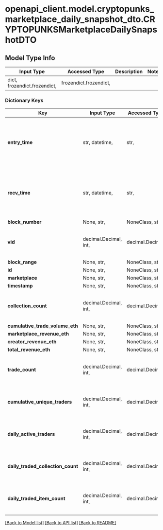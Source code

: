 # openapi_client.model.cryptopunks_marketplace_daily_snapshot_dto.CRYPTOPUNKSMarketplaceDailySnapshotDTO

## Model Type Info
Input Type | Accessed Type | Description | Notes
------------ | ------------- | ------------- | -------------
dict, frozendict.frozendict,  | frozendict.frozendict,  |  | 

### Dictionary Keys
Key | Input Type | Accessed Type | Description | Notes
------------ | ------------- | ------------- | ------------- | -------------
**entry_time** | str, datetime,  | str,  |  | [optional] value must conform to RFC-3339 date-time
**recv_time** | str, datetime,  | str,  |  | [optional] value must conform to RFC-3339 date-time
**block_number** | None, str,  | NoneClass, str,  |  | [optional] 
**vid** | decimal.Decimal, int,  | decimal.Decimal,  |  | [optional] value must be a 64 bit integer
**block_range** | None, str,  | NoneClass, str,  |  | [optional] 
**id** | None, str,  | NoneClass, str,  |  | [optional] 
**marketplace** | None, str,  | NoneClass, str,  |  | [optional] 
**timestamp** | None, str,  | NoneClass, str,  |  | [optional] 
**collection_count** | decimal.Decimal, int,  | decimal.Decimal,  |  | [optional] value must be a 32 bit integer
**cumulative_trade_volume_eth** | None, str,  | NoneClass, str,  |  | [optional] 
**marketplace_revenue_eth** | None, str,  | NoneClass, str,  |  | [optional] 
**creator_revenue_eth** | None, str,  | NoneClass, str,  |  | [optional] 
**total_revenue_eth** | None, str,  | NoneClass, str,  |  | [optional] 
**trade_count** | decimal.Decimal, int,  | decimal.Decimal,  |  | [optional] value must be a 32 bit integer
**cumulative_unique_traders** | decimal.Decimal, int,  | decimal.Decimal,  |  | [optional] value must be a 32 bit integer
**daily_active_traders** | decimal.Decimal, int,  | decimal.Decimal,  |  | [optional] value must be a 32 bit integer
**daily_traded_collection_count** | decimal.Decimal, int,  | decimal.Decimal,  |  | [optional] value must be a 32 bit integer
**daily_traded_item_count** | decimal.Decimal, int,  | decimal.Decimal,  |  | [optional] value must be a 32 bit integer

[[Back to Model list]](../../README.md#documentation-for-models) [[Back to API list]](../../README.md#documentation-for-api-endpoints) [[Back to README]](../../README.md)

